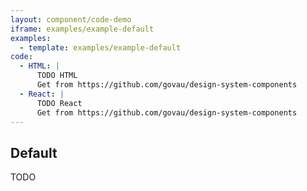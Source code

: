 ```yaml
---
layout: component/code-demo
iframe: examples/example-default
examples: 
  - template: examples/example-default
code:
  - HTML: |
      TODO HTML
      Get from https://github.com/govau/design-system-components
  - React: |
      TODO React
      Get from https://github.com/govau/design-system-components
---
```

## Default

TODO
